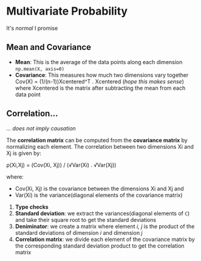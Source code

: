 # Multivariate Probability
It's *normal* I promise

## Mean and Covariance
- **Mean**: This is the average of the data points along each dimension  `np.mean(X, axis=0)`
- **Covariance**: This measures how much two dimensions vary together
Cov(X) = (1/(n-1))Xcentered^T . Xcentered (*hope this makes sense*)
where Xcentered is the matrix after subtracting the mean from each data point

## Correlation...
*... does not imply causation*

The **correlation matrix** can be computed from the **covariance matrix** by normalizing each element. The correlation between two dimensions Xi and Xj is given by:

ρ(Xi,Xj) = (Cov(Xi, Xj)) / (√Var(Xi) . √Var(Xj))

where:
- Cov(Xi, Xj) is the covariance between the dimensions Xi and Xj and
- Var(Xi) is the variance(diagonal elements of the covariance matrix)

1. **Type checks**
2. **Standard deviation**: we extract the variances(diagonal elements of `C`) and take their square root to get the standard deviations
3. **Deniminator**: we create a matrix where element *i, j* is the product of the standard deviations of dimension *i* and dimension *j*
4. **Correlation matrix**: we divide each element of the covariance matrix by the corresponding standard deviation product to get the correlation matrix